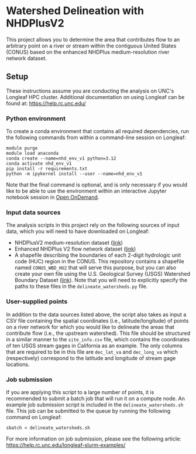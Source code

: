 # Watershed Delineation with NHDPlusV2
This project allows you to determine the area that contributes flow to an arbitrary point on a river or 
stream within the contiguous United States (CONUS) based on the enhanced NHDPlus medium-resolution river 
network dataset.
## Setup
These instructions assume you are conducting the analysis on UNC's Longleaf HPC cluster. Additional 
documentation on using Longleaf can be found at: https://help.rc.unc.edu/
### Python environment
To create a conda environment that contains all required dependencies, run the following commands from within 
a command-line session on Longleaf:

```
module purge
module load anaconda
conda create --name=nhd_env_v1 python=3.12 
conda activate nhd_env_v1 
pip install -r requirements.txt
python -m ipykernel install --user --name=nhd_env_v1
```
Note that the final command is optional, and is only necessary if you would like to be 
able to use the environment within an interactive Jupyter notebook session in [Open 
OnDemand](https://ondemand.rc.unc.edu/).
### Input data sources
The analysis scripts in this project rely on the following sources of input data, which you will need to have 
downloaded on Longleaf:
- NHDPlusV2 medium-resolution dataset 
([link](https://www.epa.gov/waterdata/nhdplus-national-data)) 
- Enhanced NHDPlus V2 flow network dataset 
([link](ttps://doi.org/10.5066/P13IRYTB)) 
- A shapefile describing the boundaries of each 2-digit hydrologic 
unit code (HUC) region in the CONUS. This repository contains a shapefile named `CONUS_WBD_HU2` that will 
serve this purpose, but you can also create your own file using the U.S. Geological Survey (USGS) Watershed 
Boundary Dataset 
([link](https://prd-tnm.s3.amazonaws.com/index.html?prefix=StagedProducts/Hydrography/WBD/HU2/GDB/)). Note 
that you will need to explicitly specify the paths to these files in the `delineate_watersheds.py` file.
### User-supplied points
In addition to the data sources listed above, the script also takes as input a CSV file containing the 
spatial coordinates (i.e., latitude/longitude) of points on a river network for which you would like to 
delineate the areas that contribute flow (i.e., the upstream watershed). This file should be structured in a 
similar manner to the `site_info.csv` file, which contains the coordinates of ten USGS stream gages in 
California as an example. The only columns that are required to be in this file are `dec_lat_va` and 
`dec_long_va` which (respectively) correspond to the latitude and longitude of stream gage locations.
### Job submission
If you are applying this script to a large number of points, it is recommended to submit a batch job that 
will run it on a compute node. An example job submission script is included in the `delineate_watersheds.sh` 
file. This job can be submitted to the queue by running the following command on Longleaf: 
```
sbatch < delineate_watersheds.sh
``` 
For more information on job submission, please see the following article: 
https://help.rc.unc.edu/longleaf-slurm-examples/
